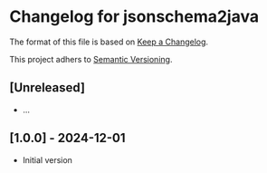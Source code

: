 Changelog for jsonschema2java
=============================

The format of this file is based on [Keep a Changelog](https://keepachangelog.com/en/1.0.0/).

This project adhers to [Semantic Versioning](https://semver.org/spec/v2.0.0.html).


## [Unreleased]

- ...

## [1.0.0] - 2024-12-01

- Initial version
